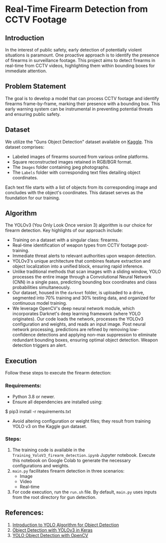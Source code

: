 # Real-Time Firearm Detection from CCTV Footage

## Introduction
In the interest of public safety, early detection of potentially violent situations is paramount. One proactive approach is to identify the presence of firearms in surveillance footage. This project aims to detect firearms in real-time from CCTV videos, highlighting them within bounding boxes for immediate attention.

## Problem Statement
The goal is to develop a model that can process CCTV footage and identify firearms frame-by-frame, marking their presence with a bounding box. This early warning system can be instrumental in preventing potential threats and ensuring public safety.

## Dataset
We utilize the "Guns Object Detection" dataset available on [Kaggle](https://www.kaggle.com/datasets/issaisasank/guns-object-detection). This dataset comprises:
- Labeled images of firearms sourced from various online platforms.
- Square reconstructed images retained in RGB/BGR format.
- The `Images` folder containing jpeg photographs.
- The `Labels` folder with corresponding text files detailing object coordinates.

Each text file starts with a list of objects from its corresponding image and concludes with the object's coordinates. This dataset serves as the foundation for our training.

## Algorithm
The YOLOv3 (You Only Look Once version 3) algorithm is our choice for firearm detection. Key highlights of our approach include:
- Training on a dataset with a singular class: firearms.
- Real-time identification of weapon types from CCTV footage post-training.
- Immediate threat alerts to relevant authorities upon weapon detection.
- YOLOv3's unique architecture that combines feature extraction and object localization into a unified block, ensuring rapid inference.
- Unlike traditional methods that scan images with a sliding window, YOLO processes the entire image through a Convolutional Neural Network (CNN) in a single pass, predicting bounding box coordinates and class probabilities simultaneously.
- Our dataset, housed in the `darknet` folder, is uploaded to a drive, segmented into 70% training and 30% testing data, and organized for continuous model training.
- We leverage OpenCV's deep neural network module, which incorporates Darknet's deep learning framework (where YOLO originates). Our code loads the network, processes the YOLOv3 configuration and weights, and reads an input image. Post neural network processing, predictions are refined by removing low-confidence detections and applying non-max suppression to eliminate redundant bounding boxes, ensuring optimal object detection. Weapon detection triggers an alert.

## Execution
Follow these steps to execute the firearm detection:

### Requirements:
- Python 3.8 or newer.
- Ensure all dependencies are installed using: 

$ pip3 install -r requirements.txt

- Avoid altering configuration or weight files; they result from training YOLO v3 on the Kaggle gun dataset.

### Steps:
1. The training code is available in the `Training_YoloV3_firearm_detection.ipynb` Jupyter notebook. Execute this notebook on Google Colab to generate the necessary configurations and weights.
2. `main.py` facilitates firearm detection in three scenarios:
   - Image
   - Video
   - Real-time
3. For code execution, run the `run.sh` file. By default, `main.py` uses inputs from the root directory for gun detection.

## References:
1. [Introduction to YOLO Algorithm for Object Detection](https://www.section.io/engineering-education/introduction-to-yolo-algorithm-for-object-detection/)
2. [Object Detection with YOLOv3 in Keras](https://machinelearningmastery.com/how-to-perform-object-detection-with-yolov3-in-keras/)
3. [YOLO Object Detection with OpenCV](https://pyimagesearch.com/2018/11/12/yolo-object-detection-with-opencv)
